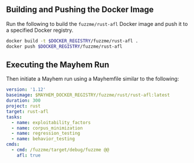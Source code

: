 ## Building and Pushing the Docker Image

Run the following to build the `fuzzme/rust-afl` Docker image and push it to a specified Docker registry.

```sh
docker build -t $DOCKER_REGISTRY/fuzzme/rust-afl .
docker push $DOCKER_REGISTRY/fuzzme/rust-afl
```

## Executing the Mayhem Run

Then initiate a Mayhem run using a Mayhemfile similar to the following:

```yaml
version: '1.12'
baseimage: $MAYHEM_DOCKER_REGISTRY/fuzzme/rust/rust-afl:latest
duration: 300
project: rust
target: rust-afl
tasks:
  - name: exploitability_factors
  - name: corpus_minimization
  - name: regression_testing
  - name: behavior_testing
cmds:
  - cmd: /fuzzme/target/debug/fuzzme @@
    afl: true
```